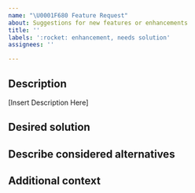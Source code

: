 ```yaml
---
name: "\U0001F680 Feature Request"
about: Suggestions for new features or enhancements
title: ''
labels: ':rocket: enhancement, needs solution'
assignees: ''

---
```


## Description  
[Insert Description Here]

## Desired solution


## Describe considered alternatives


## Additional context
